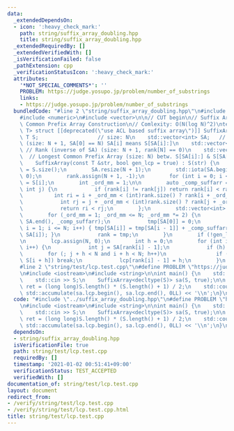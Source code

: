 ```yaml
---
data:
  _extendedDependsOn:
  - icon: ':heavy_check_mark:'
    path: string/suffix_array_doubling.hpp
    title: string/suffix_array_doubling.hpp
  _extendedRequiredBy: []
  _extendedVerifiedWith: []
  _isVerificationFailed: false
  _pathExtension: cpp
  _verificationStatusIcon: ':heavy_check_mark:'
  attributes:
    '*NOT_SPECIAL_COMMENTS*': ''
    PROBLEM: https://judge.yosupo.jp/problem/number_of_substrings
    links:
    - https://judge.yosupo.jp/problem/number_of_substrings
  bundledCode: "#line 2 \"string/suffix_array_doubling.hpp\"\n#include <algorithm>\n\
    #include <numeric>\n#include <vector>\n\n// CUT begin\n// Suffix Array / Longest\
    \ Common Prefix Array Construction\n// Comlexity: O(N(log N)^2)\ntemplate <typename\
    \ T> struct [[deprecated(\"use ACL based suffix array\")]] SuffixArray {\n   \
    \ T S;                   // size: N\n    std::vector<int> SA;   // Suffix Array\
    \ (size: N + 1, SA[0] == N) SA[i] means S[SA[i]:]\n    std::vector<int> rank;\
    \ // Rank (inverse of SA) (size: N + 1, rank[N] == 0)\n    std::vector<int> lcp;\
    \  // Longest Common Prefix Array (size: N) betw. S[SA[i]:] & S[SA[i + 1]:]\n\n\
    \    SuffixArray(const T &str, bool gen_lcp = true) : S(str) {\n        int N\
    \ = S.size();\n        SA.resize(N + 1);\n        std::iota(SA.begin(), SA.end(),\
    \ 0);\n        rank.assign(N + 1, -1);\n        for (int i = 0; i < N; i++) rank[i]\
    \ = S[i];\n        int _ord_mm = 1;\n\n        auto _comp_suffarr = [&](int i,\
    \ int j) {\n            if (rank[i] != rank[j]) return rank[i] < rank[j];\n  \
    \          int ri = i + _ord_mm < (int)rank.size() ? rank[i + _ord_mm] : -1;\n\
    \            int rj = j + _ord_mm < (int)rank.size() ? rank[j + _ord_mm] : -1;\n\
    \            return ri < rj;\n        };\n        std::vector<int> tmp(N + 1);\n\
    \        for (_ord_mm = 1; _ord_mm <= N; _ord_mm *= 2) {\n            std::sort(SA.begin(),\
    \ SA.end(), _comp_suffarr);\n            tmp[SA[0]] = 0;\n            for (int\
    \ i = 1; i <= N; i++) { tmp[SA[i]] = tmp[SA[i - 1]] + _comp_suffarr(SA[i - 1],\
    \ SA[i]); }\n            rank = tmp;\n        }\n        if (!gen_lcp) return;\n\
    \n        lcp.assign(N, 0);\n        int h = 0;\n        for (int i = 0; i < N;\
    \ i++) {\n            int j = SA[rank[i] - 1];\n            if (h) h--;\n    \
    \        for (; j + h < N and i + h < N; h++)\n                if (S[j + h] !=\
    \ S[i + h]) break;\n            lcp[rank[i] - 1] = h;\n        }\n    }\n};\n\
    #line 2 \"string/test/lcp.test.cpp\"\n#define PROBLEM \"https://judge.yosupo.jp/problem/number_of_substrings\"\
    \n#include <iostream>\n#include <string>\n\nint main() {\n    std::string S;\n\
    \    std::cin >> S;\n    SuffixArray<decltype(S)> sa(S, true);\n\n    long long\
    \ ret = (long long)S.length() * (S.length() + 1) / 2;\n    std::cout << ret -\
    \ std::accumulate(sa.lcp.begin(), sa.lcp.end(), 0LL) << '\\n';\n}\n"
  code: "#include \"../suffix_array_doubling.hpp\"\n#define PROBLEM \"https://judge.yosupo.jp/problem/number_of_substrings\"\
    \n#include <iostream>\n#include <string>\n\nint main() {\n    std::string S;\n\
    \    std::cin >> S;\n    SuffixArray<decltype(S)> sa(S, true);\n\n    long long\
    \ ret = (long long)S.length() * (S.length() + 1) / 2;\n    std::cout << ret -\
    \ std::accumulate(sa.lcp.begin(), sa.lcp.end(), 0LL) << '\\n';\n}\n"
  dependsOn:
  - string/suffix_array_doubling.hpp
  isVerificationFile: true
  path: string/test/lcp.test.cpp
  requiredBy: []
  timestamp: '2021-01-02 00:51:41+09:00'
  verificationStatus: TEST_ACCEPTED
  verifiedWith: []
documentation_of: string/test/lcp.test.cpp
layout: document
redirect_from:
- /verify/string/test/lcp.test.cpp
- /verify/string/test/lcp.test.cpp.html
title: string/test/lcp.test.cpp
---
```

